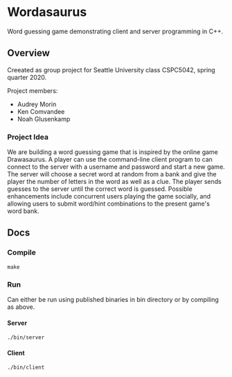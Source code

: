 # Wordasaurus
Word guessing game demonstrating client and server programming in C++.  

## Overview
Creeated as group project for Seattle University class CSPC5042, spring quarter 2020.  

Project members:
- Audrey Morin
- Ken Comvandee
- Noah Glusenkamp

### Project Idea
We are building a word guessing game that is inspired by the online game Drawasaurus. A player can use the command-line client program to can connect to the server with a username and password and start a new game. The server will choose a secret word at random from a bank and give the player the number of letters in the word as well as a clue. The player sends guesses to the server until the correct word is guessed. Possible enhancements include concurrent users playing the game socially, and allowing users to submit word/hint combinations to the present game's word bank.

## Docs
### Compile
```
make
```

### Run
Can either be run using published binaries in bin directory or by compiling as above.
#### Server
```
./bin/server
```
#### Client
```
./bin/client
```